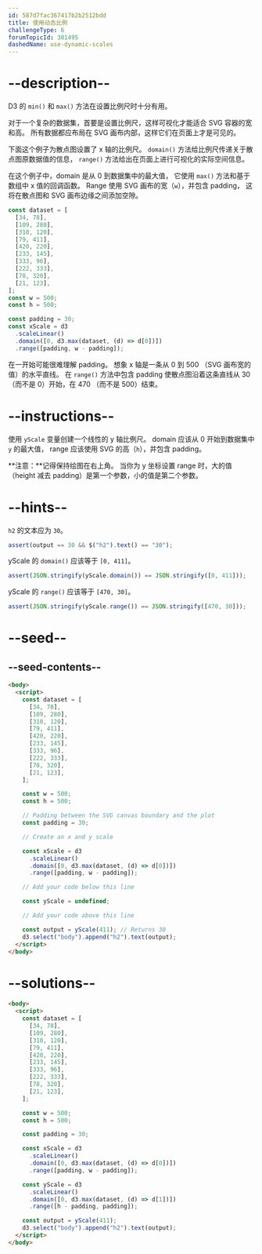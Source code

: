 ```yaml
---
id: 587d7fac367417b2b2512bdd
title: 使用动态比例
challengeType: 6
forumTopicId: 301495
dashedName: use-dynamic-scales
---
```


# --description--

D3 的 `min()` 和 `max()` 方法在设置比例尺时十分有用。

对于一个复杂的数据集，首要是设置比例尺，这样可视化才能适合 SVG 容器的宽和高。 所有数据都应布局在 SVG 画布内部，这样它们在页面上才是可见的。

下面这个例子为散点图设置了 x 轴的比例尺。 `domain()` 方法给比例尺传递关于散点图原数据值的信息， `range()` 方法给出在页面上进行可视化的实际空间信息。

在这个例子中，domain 是从 0 到数据集中的最大值， 它使用 `max()` 方法和基于数组中 x 值的回调函数。 Range 使用 SVG 画布的宽（`w`），并包含 padding， 这将在散点图和 SVG 画布边缘之间添加空隙。

```js
const dataset = [
  [34, 78],
  [109, 280],
  [310, 120],
  [79, 411],
  [420, 220],
  [233, 145],
  [333, 96],
  [222, 333],
  [78, 320],
  [21, 123],
];
const w = 500;
const h = 500;

const padding = 30;
const xScale = d3
  .scaleLinear()
  .domain([0, d3.max(dataset, (d) => d[0])])
  .range([padding, w - padding]);
```

在一开始可能很难理解 padding。 想象 x 轴是一条从 0 到 500 （SVG 画布宽的值）的水平直线。 在 `range()` 方法中包含 padding 使散点图沿着这条直线从 30 （而不是 0）开始，在 470 （而不是 500）结束。

# --instructions--

使用 `yScale` 变量创建一个线性的 y 轴比例尺。 domain 应该从 0 开始到数据集中 `y` 的最大值， range 应该使用 SVG 的高（`h`），并包含 padding。

**注意：**记得保持绘图在右上角。 当你为 y 坐标设置 range 时，大的值（height 减去 padding）是第一个参数，小的值是第二个参数。

# --hints--

`h2` 的文本应为 `30`。

```js
assert(output == 30 && $("h2").text() == "30");
```

yScale 的 `domain()` 应该等于 `[0, 411]`。

```js
assert(JSON.stringify(yScale.domain()) == JSON.stringify([0, 411]));
```

yScale 的 `range()` 应该等于 `[470, 30]`。

```js
assert(JSON.stringify(yScale.range()) == JSON.stringify([470, 30]));
```

# --seed--

## --seed-contents--

```html
<body>
  <script>
    const dataset = [
      [34, 78],
      [109, 280],
      [310, 120],
      [79, 411],
      [420, 220],
      [233, 145],
      [333, 96],
      [222, 333],
      [78, 320],
      [21, 123],
    ];

    const w = 500;
    const h = 500;

    // Padding between the SVG canvas boundary and the plot
    const padding = 30;

    // Create an x and y scale

    const xScale = d3
      .scaleLinear()
      .domain([0, d3.max(dataset, (d) => d[0])])
      .range([padding, w - padding]);

    // Add your code below this line

    const yScale = undefined;

    // Add your code above this line

    const output = yScale(411); // Returns 30
    d3.select("body").append("h2").text(output);
  </script>
</body>
```

# --solutions--

```html
<body>
  <script>
    const dataset = [
      [34, 78],
      [109, 280],
      [310, 120],
      [79, 411],
      [420, 220],
      [233, 145],
      [333, 96],
      [222, 333],
      [78, 320],
      [21, 123],
    ];

    const w = 500;
    const h = 500;

    const padding = 30;

    const xScale = d3
      .scaleLinear()
      .domain([0, d3.max(dataset, (d) => d[0])])
      .range([padding, w - padding]);

    const yScale = d3
      .scaleLinear()
      .domain([0, d3.max(dataset, (d) => d[1])])
      .range([h - padding, padding]);

    const output = yScale(411);
    d3.select("body").append("h2").text(output);
  </script>
</body>
```
